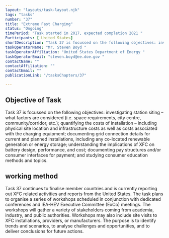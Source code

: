 ```yaml
---
layout: "layouts/task-layout.njk"
tags: "tasks"
number: "37"
title: "Extreme Fast Charging"
status: "Ongoing"
timePeriod: "Task started in 2017, expected completion 2021 "
Participants: [ United States]
shortDescription: "Task 37 is focussed on the following objectives: investigating station siting – what factors are considered (i.e. space requirements, city centre, community/corridor, etc.);"
taskOperatorName: "Mr. Steven Boyd "
taskOperatorAffiliation: "United States Department of Energy "
taskOperatorEmail: "steven.boyd@ee.doe.gov "
contactName: ""
contactAffiliation: ""
contactEmail: ""
publicationLink: "/tasksChapters/37"

---
```


## Objective of Task
Task 37 is focussed on the following objectives: investigating station siting – what factors are considered (i.e. space requirements, city centre, community/corridor, etc.); quantifying the costs of installation – including physical site location and infrastructure costs as well as costs associated with the charging equipment; documenting grid connection details for current and planned installations, including any co-located renewable generation or energy storage; understanding the implications of XFC on battery design, performance, and cost; documenting pay structures and/or consumer interfaces for payment; and studying consumer education methods and topics. 

## working method
Task 37 continues to finalise member countries and is currently reporting out XFC related activities and reports from the United States. The task plans to organise a series of workshops scheduled in conjunction with dedicated conferences and IEA-HEV Executive Committee (ExCo) meetings. The workshops will gather a variety of stakeholders coming from academia, industry, and public authorities. Workshops may also include site visits to XFC installations, providers, or manufacturers. The purpose is to identify trends and scenarios, to analyse challenges and opportunities, and to deliver conclusions for future actions.  